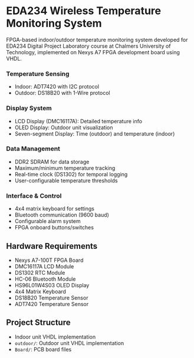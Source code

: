 # EDA234 Wireless Temperature Monitoring System

FPGA-based indoor/outdoor temperature monitoring system developed for EDA234 Digital Project Laboratory course at Chalmers University of Technology, implemented on Nexys A7 FPGA development board using VHDL.

### Temperature Sensing
- Indoor: ADT7420 with I2C protocol 
- Outdoor: DS18B20 with 1-Wire protocol 

### Display System
- LCD Display (DMC16117A): Detailed temperature info
- OLED Display: Outdoor unit visualization  
- Seven-segment Display: Time (outdoor) and temperature (indoor)

### Data Management
- DDR2 SDRAM for data storage
- Maximum/minimum temperature tracking
- Real-time clock (DS1302) for temporal logging
- User-configurable temperature thresholds

### Interface & Control
- 4x4 matrix keyboard for settings
- Bluetooth communication (9600 baud)
- Configurable alarm system 
- FPGA onboard buttons/switches

## Hardware Requirements

- Nexys A7-100T FPGA Board
- DMC16117A LCD Module  
- DS1302 RTC Module
- HC-06 Bluetooth Module
- HS96L01W4S03 OLED Display
- 4x4 Matrix Keyboard
- DS18B20 Temperature Sensor
- ADT7420 Temperature Sensor

## Project Structure
-  Indoor unit VHDL implementation
- `outdoor/`: Outdoor unit VHDL implementation
- `Board/`: PCB board files

